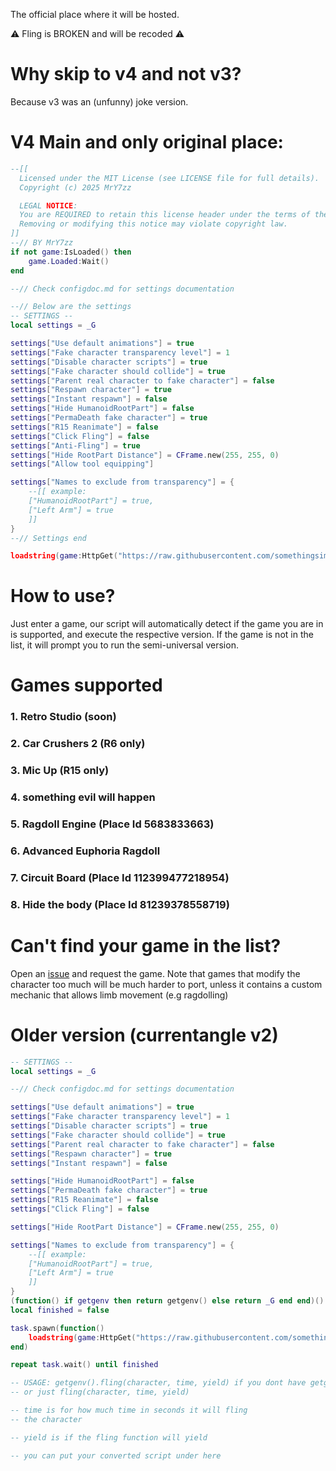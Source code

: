 The official place where it will be hosted.

⚠️ Fling is BROKEN and will be recoded ⚠️

# Why skip to v4 and not v3?
Because v3 was an (unfunny) joke version.

# V4 Main and only original place:
```lua
--[[
  Licensed under the MIT License (see LICENSE file for full details).
  Copyright (c) 2025 MrY7zz

  LEGAL NOTICE:
  You are REQUIRED to retain this license header under the terms of the MIT License.
  Removing or modifying this notice may violate copyright law.
]]
--// BY MrY7zz
if not game:IsLoaded() then
	game.Loaded:Wait()
end

--// Check configdoc.md for settings documentation

--// Below are the settings
-- SETTINGS --
local settings = _G

settings["Use default animations"] = true
settings["Fake character transparency level"] = 1
settings["Disable character scripts"] = true
settings["Fake character should collide"] = true
settings["Parent real character to fake character"] = false
settings["Respawn character"] = true
settings["Instant respawn"] = false
settings["Hide HumanoidRootPart"] = false
settings["PermaDeath fake character"] = true
settings["R15 Reanimate"] = false
settings["Click Fling"] = false
settings["Anti-Fling"] = true
settings["Hide RootPart Distance"] = CFrame.new(255, 255, 0)
settings["Allow tool equipping"]

settings["Names to exclude from transparency"] = {
    --[[ example:
    ["HumanoidRootPart"] = true,
    ["Left Arm"] = true
    ]]
}
--// Settings end

loadstring(game:HttpGet("https://raw.githubusercontent.com/somethingsimade/CurrentAngleV4/refs/heads/main/v4.lua"))()
```

# How to use?
Just enter a game, our script will automatically detect if the game you are in is supported, and execute the respective version. If the game is not in the list, it will prompt you to run the semi-universal version.

# Games supported
### 1. Retro Studio (soon)
### 2. Car Crushers 2 (R6 only)
### 3. Mic Up (R15 only)
### 4. something evil will happen
### 5. Ragdoll Engine (Place Id 5683833663)
### 6. Advanced Euphoria Ragdoll
### 7. Circuit Board (Place Id 112399477218954)
### 8. Hide the body (Place Id 81239378558719)

# Can't find your game in the list?
Open an [issue](https://github.com/somethingsimade/CurrentAngleV4/issues) and request the game. Note that games that modify the character too much will be much harder to port, unless it contains a custom mechanic that allows limb movement (e.g ragdolling)

# Older version (currentangle v2)
```lua
-- SETTINGS --
local settings = _G

--// Check configdoc.md for settings documentation

settings["Use default animations"] = true
settings["Fake character transparency level"] = 1
settings["Disable character scripts"] = true
settings["Fake character should collide"] = true
settings["Parent real character to fake character"] = false
settings["Respawn character"] = true
settings["Instant respawn"] = false

settings["Hide HumanoidRootPart"] = false
settings["PermaDeath fake character"] = true
settings["R15 Reanimate"] = false
settings["Click Fling"] = false

settings["Hide RootPart Distance"] = CFrame.new(255, 255, 0)

settings["Names to exclude from transparency"] = {
    --[[ example:
    ["HumanoidRootPart"] = true,
    ["Left Arm"] = true
    ]]
}
(function() if getgenv then return getgenv() else return _G end end)().fling = nil
local finished = false

task.spawn(function()
    loadstring(game:HttpGet("https://raw.githubusercontent.com/somethingsimade/CurrentAngleV4/refs/heads/main/currentanglev2.5.lua"))()
end)

repeat task.wait() until finished

-- USAGE: getgenv().fling(character, time, yield) if you dont have getgenv: _G.fling(character, time, yield)
-- or just fling(character, time, yield)

-- time is for how much time in seconds it will fling
-- the character

-- yield is if the fling function will yield

-- you can put your converted script under here
```
